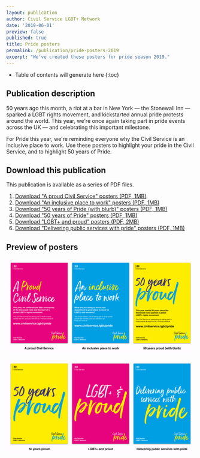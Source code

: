 ```yaml
---
layout: publication
author: Civil Service LGBT+ Network
date: '2019-06-01'
preview: false
published: true
title: Pride posters
permalink: /publication/pride-posters-2019
excerpt: "We’ve created these posters for pride season 2019."
---
```


<!-- Include the following to generate a Table of Contents -->
* Table of contents will generate here
{:toc}
<!-- Don't touch the Table of Contents above -->
<!-- Include this line to process the Markdown and format the content properly -->
<div id="page-content" markdown="1">
<!-- Don't remove the line of code above -->


## Publication description

50 years ago this month, a riot at a bar in New York — the Stonewall Inn — sparked a LGBT rights movement, and kickstarted annual pride protests around the world. This year, we're once again taking part in pride events across the UK — and celebrating this important milestone.

For Pride this year, we're reminding everyone why the Civil Service is an inclusive place to work. Use these posters to highlight your pride in the Civil Service, and to highlight 50 years of Pride.

## Download this publication

This publication is available as a series of PDF files. 

1. [Download "A proud Civil Service" posters (PDF, 1MB)](/assets/documents/pride-posters/2019-06-01-a-proud-civil-service.pdf)
2. [Download "An inclusive place to work" posters (PDF, 1MB)](/assets/documents/pride-posters/2019-06-01-50-an-inclusive-place-to-work.pdf)
3. [Download "50 years of Pride (with blurb)" posters (PDF, 1MB)](/assets/documents/pride-posters/2019-06-01-50-years-proud-with-blurb.pdf)
4. [Download "50 years of Pride" posters (PDF, 1MB)](/assets/documents/pride-posters/2019-06-01-50-years-proud.pdf)
5. [Download "LGBT+ and proud" posters (PDF, 2MB)](/assets/documents/pride-posters/2019-06-01-and-proud.pdf)
6. [Download "Delivering public services with pride" posters (PDF, 1MB)](/assets/documents/pride-posters/2019-06-01-delivering-with-pride.pdf)

## Preview of posters

![](/assets/images/posts/preview-pride-posters-2019.png)

![](/assets/images/posts/preview-pride-posters-2019-2.png)

<!-- Include this line to process the Markdown and format the content properly -->
</div>
<!-- Don't remove the line of code above -->


